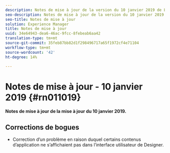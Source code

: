 ```yaml
---
description: Notes de mise à jour de la version du 10 janvier 2019 de Livefyre.
seo-description: Notes de mise à jour de la version du 10 janvier 2019 de Livefyre.
seo-title: Notes de mise à jour
solution: Experience Manager
title: Notes de mise à jour
uuid: 34e64943-dea6-46ac-9fcc-8febeab6aa42
translation-type: tm+mt
source-git-commit: 35feb87bb82d1f298496717a65f1972cf4e71104
workflow-type: tm+mt
source-wordcount: '42'
ht-degree: 14%

---
```



# Notes de mise à jour - 10 janvier 2019 {#rn011019}

**Notes de mise à jour de la mise à jour du 10 janvier 2019.**

## Corrections de bogues

* Correction d’un problème en raison duquel certains contenus d’application ne s’affichaient pas dans l’interface utilisateur de Designer.
